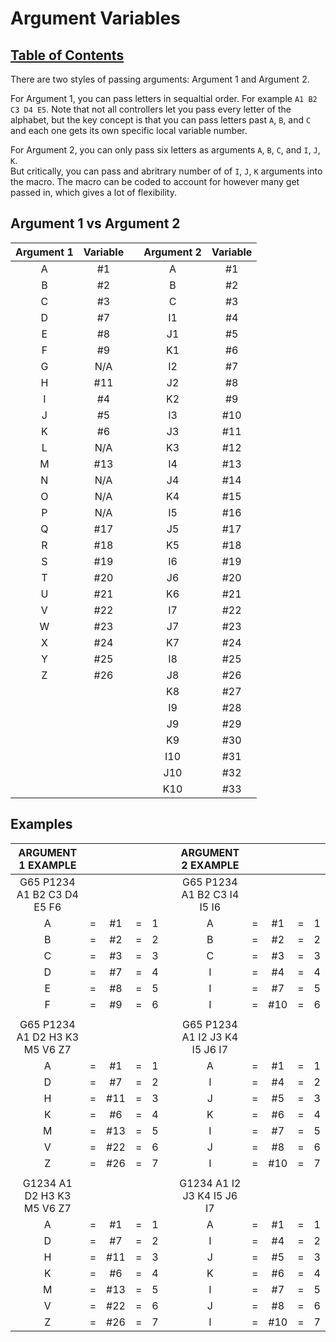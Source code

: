 # Argument Variables

## [Table of Contents](https://github.com/ZapCon1/KnowledgeBase.git)

There are two styles of passing arguments: Argument 1 and Argument 2. 

For Argument 1, you can pass letters in sequaltial order. For example `A1 B2 C3 D4 E5`.
Note that not all controllers let you pass every letter of the alphabet,
but the key concept is that you can pass letters past `A`, `B`, and `C` and each one gets its own specific local variable number. 

For Argument 2, you can only pass six letters as arguments `A`, `B`, `C`, and `I`, `J`, `K`.  
But critically, you can pass and abritrary number of of `I`, `J`, `K` arguments into the macro. 
The macro can be coded to account for however many get passed in, which gives a lot of flexibility. 

## Argument 1 vs Argument 2

| Argument 1 | Variable |   | Argument 2 | Variable |
|:----------:|:--------:|---|:----------:|:--------:|
|      A     |    #1    |   |      A     |    #1    |
|      B     |    #2    |   |      B     |    #2    |
|      C     |    #3    |   |      C     |    #3    |
|      D     |    #7    |   |     I1     |    #4    |
|      E     |    #8    |   |     J1     |    #5    |
|      F     |    #9    |   |     K1     |    #6    |
|      G     |    N/A   |   |     I2     |    #7    |
|      H     |    #11   |   |     J2     |    #8    |
|      I     |    #4    |   |     K2     |    #9    |
|      J     |    #5    |   |     I3     |    #10   |
|      K     |    #6    |   |     J3     |    #11   |
|      L     |    N/A   |   |     K3     |    #12   |
|      M     |    #13   |   |     I4     |    #13   |
|      N     |    N/A   |   |     J4     |    #14   |
|      O     |    N/A   |   |     K4     |    #15   |
|      P     |    N/A   |   |     I5     |    #16   |
|      Q     |    #17   |   |     J5     |    #17   |
|      R     |    #18   |   |     K5     |    #18   |
|      S     |    #19   |   |     I6     |    #19   |
|      T     |    #20   |   |     J6     |    #20   |
|      U     |    #21   |   |     K6     |    #21   |
|      V     |    #22   |   |     I7     |    #22   |
|      W     |    #23   |   |     J7     |    #23   |
|      X     |    #24   |   |     K7     |    #24   |
|      Y     |    #25   |   |     I8     |    #25   |
|      Z     |    #26   |   |     J8     |    #26   |
|            |          |   |     K8     |    #27   |
|            |          |   |     I9     |    #28   |
|            |          |   |     J9     |    #29   |
|            |          |   |     K9     |    #30   |
|            |          |   |     I10    |    #31   |
|            |          |   |     J10    |    #32   |
|            |          |   |     K10    |    #33   |


## Examples


|       ARGUMENT 1 EXAMPLE       |   |     |   |   |   |       ARGUMENT 2 EXAMPLE       |   |     |   |   |
|:------------------------------:|:-:|:---:|:-:|:-:|---|:------------------------------:|:-:|:---:|:-:|:-:|
|   G65 P1234 A1 B2 C3 D4 E5 F6  |   |     |   |   |   |   G65 P1234 A1 B2 C3 I4 I5 I6  |   |     |   |   |
|                A               | = |  #1 | = | 1 |   |                A               | = |  #1 | = | 1 |
|                B               | = |  #2 | = | 2 |   |                B               | = |  #2 | = | 2 |
|                C               | = |  #3 | = | 3 |   |                C               | = |  #3 | = | 3 |
|                D               | = |  #7 | = | 4 |   |                I               | = |  #4 | = | 4 |
|                E               | = |  #8 | = | 5 |   |                I               | = |  #7 | = | 5 |
|                F               | = |  #9 | = | 6 |   |                I               | = | #10 | = | 6 |
|                                |   |     |   |   |   |                                |   |     |   |   |
| G65 P1234 A1 D2 H3 K3 M5 V6 Z7 |   |     |   |   |   | G65 P1234 A1 I2 J3 K4 I5 J6 I7 |   |     |   |   |
|                A               | = |  #1 | = | 1 |   |                A               | = |  #1 | = | 1 |
|                D               | = |  #7 | = | 2 |   |                I               | = |  #4 | = | 2 |
|                H               | = | #11 | = | 3 |   |                J               | = |  #5 | = | 3 |
|                K               | = |  #6 | = | 4 |   |                K               | = |  #6 | = | 4 |
|                M               | = | #13 | = | 5 |   |                I               | = |  #7 | = | 5 |
|                V               | = | #22 | = | 6 |   |                J               | = |  #8 | = | 6 |
|                Z               | = | #26 | = | 7 |   |                I               | = | #10 | = | 7 |
|                                |   |     |   |   |   |                                |   |     |   |   |
|   G1234 A1 D2 H3 K3 M5 V6 Z7   |   |     |   |   |   |   G1234 A1 I2 J3 K4 I5 J6 I7   |   |     |   |   |
|                A               | = |  #1 | = | 1 |   |                A               | = |  #1 | = | 1 |
|                D               | = |  #7 | = | 2 |   |                I               | = |  #4 | = | 2 |
|                H               | = | #11 | = | 3 |   |                J               | = |  #5 | = | 3 |
|                K               | = |  #6 | = | 4 |   |                K               | = |  #6 | = | 4 |
|                M               | = | #13 | = | 5 |   |                I               | = |  #7 | = | 5 |
|                V               | = | #22 | = | 6 |   |                J               | = |  #8 | = | 6 |
|                Z               | = | #26 | = | 7 |   |                I               | = | #10 | = | 7 |

